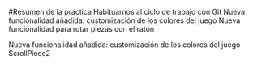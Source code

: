 #Resumen de la practica
Habituarnos al ciclo de trabajo con Git
Nueva funcionalidad añadida: customización de los colores del juego
Nueva funcionalidad para rotar piezas con el ratón


Nueva funcionalidad añadida: customización de los colores del juego
ScrollPiece2